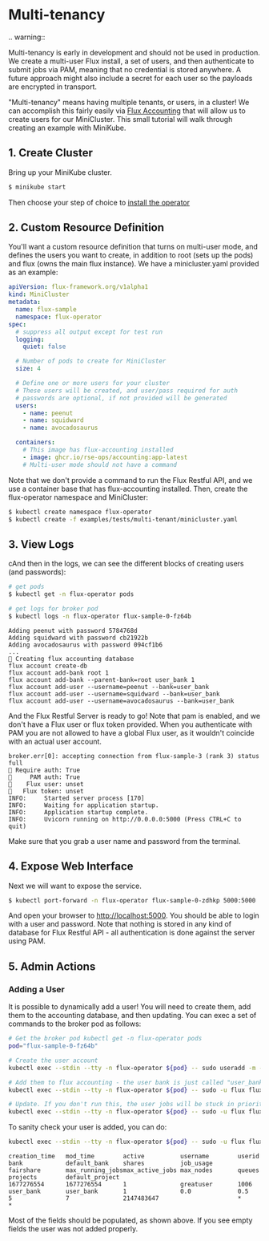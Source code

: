 # Multi-tenancy

.. warning::

   Multi-tenancy is early in development and should not be used in production.
   We create a multi-user Flux install, a set of users, and then authenticate
   to submit jobs via PAM, meaning that no credential is stored anywhere.
   A future approach might also include a secret for each user so the payloads
   are encrypted in transport.

"Multi-tenancy" means having multiple tenants, or users, in a cluster! We can accomplish this
fairly easily via [Flux Accounting](https://flux-framework.readthedocs.io/en/latest/guides/accounting-guide.html)
that will allow us to create users for our MiniCluster. This small tutorial will walk through 
creating an example with MiniKube.


## 1. Create Cluster

Bring up your MiniKube cluster.

```bash
$ minikube start
```

Then choose your step of choice to [install the operator](https://flux-framework.org/flux-operator/getting_started/user-guide.html#install)


## 2. Custom Resource Definition

You'll want a custom resource definition that turns on multi-user mode, and defines the users you
want to create, in addition to root (sets up the pods) and flux (owns the main flux instance). We
have a minicluster.yaml provided as an example:

```yaml
apiVersion: flux-framework.org/v1alpha1
kind: MiniCluster
metadata:
  name: flux-sample
  namespace: flux-operator
spec:
  # suppress all output except for test run
  logging:
    quiet: false

  # Number of pods to create for MiniCluster
  size: 4

  # Define one or more users for your cluster
  # These users will be created, and user/pass required for auth
  # passwords are optional, if not provided will be generated
  users:
    - name: peenut
    - name: squidward
    - name: avocadosaurus

  containers:
    # This image has flux-accounting installed
    - image: ghcr.io/rse-ops/accounting:app-latest
    # Multi-user mode should not have a command
```

Note that we don't provide a command to run the Flux Restful API, and we use a container base that has
flux-accounting installed. Then, create the flux-operator namespace and MiniCluster:

```bash
$ kubectl create namespace flux-operator
$ kubectl create -f examples/tests/multi-tenant/minicluster.yaml
```

## 3. View Logs

cAnd then in the logs, we can see the different blocks of creating users (and passwords):

```bash
# get pods
$ kubectl get -n flux-operator pods

# get logs for broker pod
$ kubectl logs -n flux-operator flux-sample-0-fz64b
```

```console
Adding peenut with password 5784768d
Adding squidward with password cb21922b
Adding avocadosaurus with password 094cf1b6
...
🧾️ Creating flux accounting database
flux account create-db
flux account add-bank root 1
flux account add-bank --parent-bank=root user_bank 1
flux account add-user --username=peenut --bank=user_bank
flux account add-user --username=squidward --bank=user_bank
flux account add-user --username=avocadosaurus --bank=user_bank
```

And the Flux Restful Server is ready to go! Note that pam is enabled,
and we don't have a Flux user or flux token provided. When you authenticate with PAM
you are not allowed to have a global Flux user, as it wouldn't coincide with an actual
user account.

```console
broker.err[0]: accepting connection from flux-sample-3 (rank 3) status full
🍓 Require auth: True
🍓     PAM auth: True
🍓    Flux user: unset
🍓   Flux token: unset
INFO:     Started server process [170]
INFO:     Waiting for application startup.
INFO:     Application startup complete.
INFO:     Uvicorn running on http://0.0.0.0:5000 (Press CTRL+C to quit)
```

Make sure that you grab a user name and password from the terminal.

## 4. Expose Web Interface

Next we will want to expose the service.

```bash
$ kubectl port-forward -n flux-operator flux-sample-0-zdhkp 5000:5000
```

And open your browser to [http://localhost:5000](http://localhost:5000). You
should be able to login with a user and password. Note that nothing is stored
in any kind of database for Flux Restful API - all authentication is done
against the server using PAM.


## 5. Admin Actions

### Adding a User

It is possible to dynamically add a user! You will need to create them, add them
to the accounting database, and then updating. You can exec a set of commands
to the broker pod as follows:

```bash
# Get the broker pod kubectl get -n flux-operator pods
pod="flux-sample-0-fz64b"

# Create the user account 
kubectl exec --stdin --tty -n flux-operator ${pod} -- sudo useradd -m -p $(openssl passwd 'greatpw') greatuser

# Add them to flux accounting - the user bank is just called "user_bank"
kubectl exec --stdin --tty -n flux-operator ${pod} -- sudo -u flux flux account add-user --username=greatuser --bank=user_bank

# Update. If you don't run this, the user jobs will be stuck in priority-wait!
kubectl exec --stdin --tty -n flux-operator ${pod} -- sudo -u flux flux account-priority-update
```

To sanity check your user is added, you can do:

```bash
kubectl exec --stdin --tty -n flux-operator ${pod} -- sudo -u flux flux account view-user greatuser
```
```console
creation_time   mod_time        active          username        userid          bank            default_bank    shares          job_usage       fairshare       max_running_jobsmax_active_jobs max_nodes       queues          projects        default_project 
1677276554      1677276554      1               greatuser       1006            user_bank       user_bank       1               0.0             0.5             5               7               2147483647                      *               *      
```

Most of the fields should be populated, as shown above. If you see empty fields the user was not added properly.